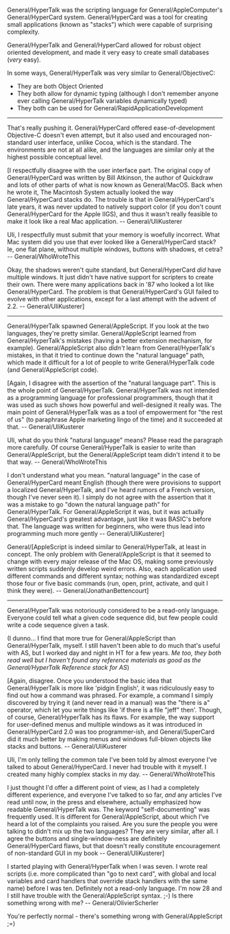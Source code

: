 

General/HyperTalk was the scripting language for General/AppleComputer's General/HyperCard system. General/HyperCard was a tool for creating small applications (known as "stacks") which were capable of surprising complexity.

General/HyperTalk and General/HyperCard allowed for robust object oriented development, and made it very easy to create small databases (*very* easy).

In some ways, General/HyperTalk was very similar to General/ObjectiveC:


* They are both Object Oriented
* They both allow for dynamic typing (although I don't remember anyone ever calling General/HyperTalk variables dynamically typed)
* They both can be used for General/RapidApplicationDevelopment


----

That's really pushing it. General/HyperCard offered ease-of-development Objective-C doesn't even attempt, but it also used and encouraged non-standard user interface, unlike Cocoa, which is the standard. The environments are not at all alike, and the languages are similar only at the highest possible conceptual level.

[I respectfully disagree with the user interface part. The original copy of General/HyperCard was written by Bill Atkinson, the author of Quickdraw and lots of other parts of what is now known as General/MacOS. Back when he wrote it, The Macintosh System actually looked the way General/HyperCard stacks do. The trouble is that in General/HyperCard's late years, it was never updated to natively support color (if you don't count General/HyperCard for the Apple IIGS), and thus it wasn't really feasible to make it look like a real Mac application. -- General/UliKusterer

Uli, I respectfully must submit that your memory is woefully incorrect. What Mac system did you use that ever looked like a General/HyperCard stack? Ie, one flat plane, without multiple windows, buttons with shadows, et cetra? -- General/WhoWroteThis

Okay, the shadows weren't quite standard, but General/HyperCard *did* have multiple windows. It just didn't have native support for scripters to create their own. There were many applications back in '87 who looked a lot like General/HyperCard. The problem is that General/HyperCard's GUI failed to evolve with other applications, except for a last attempt with the advent of 2.2. -- General/UliKusterer]

----

General/HyperTalk spawned General/AppleScript. If you look at the two languages, they're pretty similar. General/AppleScript learned from General/HyperTalk's mistakes (having a better extension mechanism, for example). General/AppleScript also *didn't* learn from General/HyperTalk's mistakes, in that it tried to continue down the "natural language" path, which made it difficult for a lot of people to write General/HyperTalk code (and General/AppleScript code).

[Again, I disagree with the assertion of the "natural language part". This is the whole point of General/HyperTalk. General/HyperTalk was not intended as a programming language for professional programmers, though that it was used as such shows how powerful and well-designed it really was. The main point of General/HyperTalk was as a tool of empowerment for "the rest of us" (to paraphrase Apple marketing lingo of the time) and it succeeded at that. -- General/UliKusterer

Uli, what do you think "natural language" means? Please read the paragraph more carefully. Of course General/HyperTalk is easier to write than General/AppleScript, but the General/AppleScript team didn't intend it to be that way. -- General/WhoWroteThis

I don't understand what you mean. "natural language" in the case of General/HyperCard meant English (though there were provisions to support a localized General/HyperTalk, and I've heard rumors of a French version, though I've never seen it). I simply do not agree with the assertion that it was a mistake to go "down the natural language path" for General/HyperTalk. For General/AppleScript it was, but it was actually General/HyperCard's greatest advantage, just like it was BASIC's before that. The language was written for beginners, who were thus lead into programming much more gently -- General/UliKusterer]

General/[AppleScript is indeed similar to General/HyperTalk, at least in concept. The only problem with General/AppleScript is that it seemed to change with every major release of the Mac OS, making some previously written scripts suddenly develop weird errors. Also, each application used different commands and different syntax; nothing was standardized except those four or five basic commands (run, open, print, activate, and quit I think they were). -- General/JonathanBettencourt]

----

General/HyperTalk was notoriously considered to be a read-only language. Everyone could tell what a given code sequence did, but few people could write a code sequence given a task.

(I dunno... I find that more true for General/AppleScript than General/HyperTalk, myself. I still haven't been able to do much that's useful with AS, but I worked day and night in HT for a few years. *Me too, they both read well but I haven't found any reference materials as good as the General/HyperTalk Reference stack for AS*)

[Again, disagree. Once you understood the basic idea that General/HyperTalk is more like 'pidgin English', it was ridiculously easy to find out how a command was phrased. For example, a command I simply discovered by trying it (and never read in a manual) was the "there is a" operator, which let you write things like 'if there is a file "jeff" then'. Though, of course, General/HyperTalk has its flaws. For example, the way support for user-defined menus and multiple windows as it was introduced in General/HyperCard 2.0 was too programmer-ish, and General/SuperCard did it much better by making menus and windows full-blown objects like stacks and buttons. -- General/UliKusterer

Uli, I'm only telling the common tale I've been told by almost everyone I've talked to about General/HyperCard. I never had trouble with it myself. I created many highly complex stacks in my day. -- General/WhoWroteThis

I just thought I'd offer a different point of view, as I had a completely different experience, and everyone I've talked to so far, *and* any articles I've read until now, in the press and elsewhere, actually emphasized how readable General/HyperTalk was. The keyword "self-documenting" was frequently used. It is different for General/AppleScript, about which I've heard a lot of the complaints you raised. Are you sure the people you were talking to didn't mix up the two languages? They are very similar, after all. I agree the buttons and single-window-ness are definitely General/HyperCard flaws, but that doesn't really constitute encouragement of non-standard GUI in my book -- General/UliKusterer]

I started playing with General/HyperTalk when I was seven. I wrote real scripts (i.e. more complicated than "go to next card", with global and local variables and card handlers that override stack handlers with the same name) before I was ten. Definitely not a read-only language. I'm now 28 and I still have trouble with the General/AppleScript syntax. ;-) Is there something wrong with me? -- General/OlivierScherler

You're perfectly normal - there's something wrong with General/AppleScript ;=)